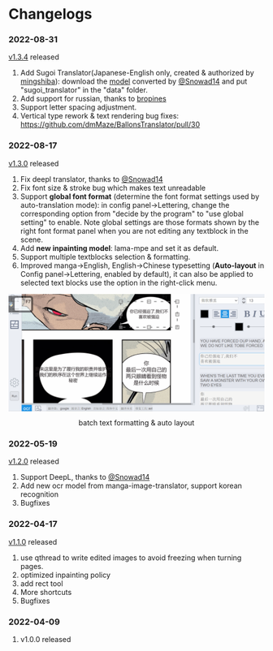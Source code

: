 # Changelogs

### 2022-08-31
[v1.3.4](https://github.com/dmMaze/BallonsTranslator/releases/tag/v1.3.4) released

1. Add Sugoi Translator(Japanese-English only, created & authorized by [mingshiba](https://www.patreon.com/mingshiba)): download the [model](https://drive.google.com/drive/folders/1KnDlfUM9zbnYFTo6iCbnBaBKabXfnVJm) converted by [@Snowad14](https://github.com/Snowad14) and put "sugoi_translator" in the "data" folder.
2. Add support for russian, thanks to [bropines](https://github.com/bropines)
3. Support letter spacing adjustment.
4. Vertical type rework & text rendering bug fixes: https://github.com/dmMaze/BallonsTranslator/pull/30

### 2022-08-17
[v1.3.0](https://github.com/dmMaze/BallonsTranslator/releases/tag/v1.3.0) released


1. Fix deepl translator, thanks to [@Snowad14](https://github.com/Snowad14)
2. Fix font size & stroke bug which makes text unreadable
3. Support **global font format** (determine the font format settings used by auto-translation mode): in config panel->Lettering, change the corresponding option from "decide by the program" to "use global setting" to enable. Note global settings are those formats shown by the right font format panel when you are not editing any textblock in the scene.
4. Add **new inpainting model**: lama-mpe and set it as default.
5. Support multiple textblocks selection & formatting. 
6. Improved manga->English, English->Chinese typesetting (**Auto-layout** in Config panel->Lettering, enabled by default), it can also be applied to selected text blocks use the option in the right-click menu.

<img src="doc/src/multisel_autolayout.gif" div align=center>
<p align=center>
batch text formatting & auto layout
</p>

### 2022-05-19
[v1.2.0](https://github.com/dmMaze/BallonsTranslator/releases/tag/v1.2.0) released

1. Support DeepL, thanks to [@Snowad14](https://github.com/Snowad14)
2. Add new ocr model from manga-image-translator, support korean recognition
3. Bugfixes

### 2022-04-17

[v1.1.0](https://github.com/dmMaze/BallonsTranslator/releases/tag/v1.1.0) released
1. use qthread to write edited images to avoid freezing when turning pages.
2. optimized inpainting policy
3. add rect tool
4. More shortcuts
5. Bugfixes 

### 2022-04-09

1. v1.0.0  released